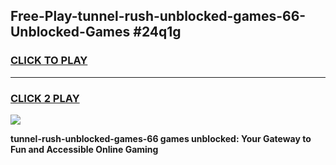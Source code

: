 
## Free-Play-tunnel-rush-unblocked-games-66-Unblocked-Games #24q1g
<h3>
<a href="https://news.freeplayer.one?title=tunnel-rush-unblocked-games-66&ref=8M">CLICK TO PLAY</a></h3>
<hr>

<h3>
<a href="https://news.freeplayer.one?title=tunnel-rush-unblocked-games-66&ref=8M">CLICK 2 PLAY</a>
  
</h3>

<a href="https://news.freeplayer.one?title=tunnel-rush-unblocked-games-66&ref=8M"><img src="https://clearcache.store/games.png"></a>


**tunnel-rush-unblocked-games-66 games unblocked: Your Gateway to Fun and Accessible Online Gaming**
